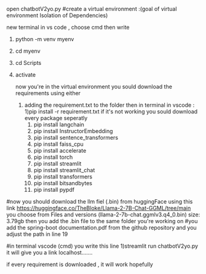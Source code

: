open chatbotV2yo.py 
#create a virtual environment :(goal of virtual environment Isolation of Dependencies)

new terminal in vs code , choose cmd 
then write 
1) python -m venv myenv
2) cd myenv
3) cd Scripts
4) activate

    now you're in the virtual environment you sould download the requirements
   using either
   1) adding the requirement.txt to the folder
      then in terminal in vscode :
      1)pip install -r requirement.txt
   if it's not working you sould download every package seperatly
       1) pip install langchain
       2) pip install InstructorEmbedding
       3)  pip install sentence_transformers
       4)  pip install faiss_cpu
       5)  pip install accelerate
       6)  pip install torch
       7)  pip install streamlit
       8)  pip install streamlit_chat
       9)  pip install transformers
       10)  pip install bitsandbytes
       11)  pip install pypdf
     
  #now you should download the llm fiel (.bin) from huggingFace using this link https://huggingface.co/TheBloke/Llama-2-7B-Chat-GGML/tree/main 
  you choose from Files and versions (llama-2-7b-chat.ggmlv3.q4_0.bin) size: 3.79gb 
  then you add the .bin file to  the same folder you're working on 
  #you add the spring-boot documentation.pdf from the github repository and you adjust the path in line 19 

  #in terminal vscode (cmd) you write this line 
        1)streamlit run chatbotV2yo.py 
  it will give you a link localhost....... 

  
  if every requirement is downloaded , it will work hopefully 
